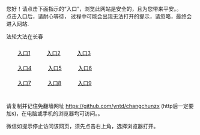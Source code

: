 您好！请点击下面指示的“入口”，浏览此网站是安全的，且为您带来平安。。 <br/>
点击入口后，请耐心等待， 过程中可能会出现无法打开的提示，请忽略，最终会进入网站. </br>

法轮大法在长春<br/>
<div style="padding:10px"><a style="margin:20px" target="_blank" href="https://d3959y1wfn7kpc.cloudfront.net/2Qpsp?ompljobj" id="ccLink1" rel="nofollow">入口1</a> <a target="_blank" style="margin:20px" href="https://d2d2qdz90wpdcl.cloudfront.net/2Qpsp?sigqwh" id="ccLink2" rel="nofollow">入口2</a> <a style="margin:20px" target="_blank" href="https://dc8f670oj8b7i.cloudfront.net/2Qpsp?lfzyvew" id="ccLink3" rel="nofollow">入口3</a></div>

<div style="padding:10px" ><a style="margin:20px" target="_blank" href="https://d3959y1wfn7kpc.cloudfront.net/2Qpsp?ompljobj" id="ccLink4" rel="nofollow">入口4</a> <a style="margin:20px" href="https://d2d2qdz90wpdcl.cloudfront.net/2Qpsp?sigqwh" target="_blank" id="ccLink5" rel="nofollow">入口5</a> <a style="margin:20px" href="https://dc8f670oj8b7i.cloudfront.net/2Qpsp?lfzyvew" target="_blank" id="ccLink6" rel="nofollow">入口6</a></div>

<div style="padding:10px"><a style="margin:20px" target="_blank" href="https://d3959y1wfn7kpc.cloudfront.net/2Qpsp?ompljobj" id="ccLink7" rel="nofollow">入口7</a> <a style="margin:20px" href="https://d2d2qdz90wpdcl.cloudfront.net/2Qpsp?sigqwh" target="_blank" id="ccLink8" rel="nofollow">入口8</a> <a style="margin:20px" target="_blank" href="https://dc8f670oj8b7i.cloudfront.net/2Qpsp?lfzyvew" id="ccLink9" rel="nofollow">入口9</a></div>

<br/>



请复制并记住免翻墙网址 https://github.com/yntd/changchunzx (http后一定要加s)，在电脑或手机的浏览器均可访问。。<br/>

微信如提示停止访问该网页，须先点击右上角，选择浏览器打开。
